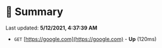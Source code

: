 # 📖 Summary
Last updated: **5/12/2021, 4:37:39 AM**

- `GET` [https://google.com](https://google.com) - **Up** (120ms)
